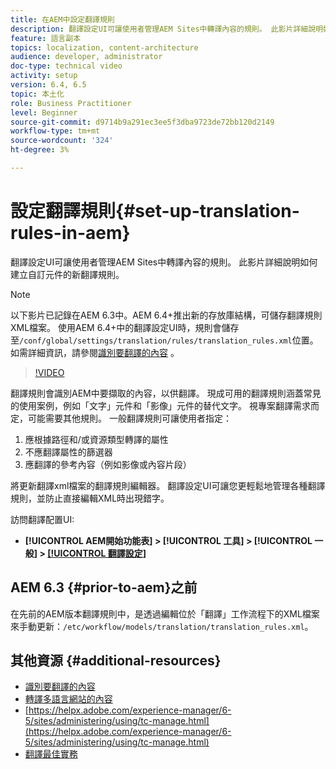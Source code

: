 ```yaml
---
title: 在AEM中設定翻譯規則
description: 翻譯設定UI可讓使用者管理AEM Sites中轉譯內容的規則。 此影片詳細說明如何建立自訂元件的新翻譯規則。
feature: 語言副本
topics: localization, content-architecture
audience: developer, administrator
doc-type: technical video
activity: setup
version: 6.4, 6.5
topic: 本土化
role: Business Practitioner
level: Beginner
source-git-commit: d9714b9a291ec3ee5f3dba9723de72bb120d2149
workflow-type: tm+mt
source-wordcount: '324'
ht-degree: 3%

---
```



# 設定翻譯規則{#set-up-translation-rules-in-aem}

翻譯設定UI可讓使用者管理AEM Sites中轉譯內容的規則。 此影片詳細說明如何建立自訂元件的新翻譯規則。

>[!NOTE]
>
> 以下影片已記錄在AEM 6.3中。AEM 6.4+推出新的存放庫結構，可儲存翻譯規則XML檔案。 使用AEM 6.4+中的翻譯設定UI時，規則會儲存至`/conf/global/settings/translation/rules/translation_rules.xml`位置。 如需詳細資訊，請參閱[識別要翻譯的內容](https://helpx.adobe.com/experience-manager/6-5/sites/administering/using/tc-rules.html) 。

>[!VIDEO](https://video.tv.adobe.com/v/18135/?quality=9&learn=on)

翻譯規則會識別AEM中要擷取的內容，以供翻譯。 現成可用的翻譯規則涵蓋常見的使用案例，例如「文字」元件和「影像」元件的替代文字。 視專案翻譯需求而定，可能需要其他規則。 一般翻譯規則可讓使用者指定：

1. 應根據路徑和/或資源類型轉譯的屬性
2. 不應翻譯屬性的篩選器
3. 應翻譯的參考內容（例如影像或內容片段）

將更新翻譯xml檔案的翻譯規則編輯器。 翻譯設定UI可讓您更輕鬆地管理各種翻譯規則，並防止直接編輯XML時出現錯字。

訪問翻譯配置UI:

* **[!UICONTROL AEM開始功能表]  >  [!UICONTROL 工具]  >  [!UICONTROL 一般]  >  [[!UICONTROL 翻譯設定]](http://localhost:4502/libs/cq/translation/translationrules/contexts.html)**

## AEM 6.3 {#prior-to-aem}之前

在先前的AEM版本翻譯規則中，是透過編輯位於「翻譯」工作流程下的XML檔案來手動更新：`/etc/workflow/models/translation/translation_rules.xml`。

## 其他資源 {#additional-resources}

* [識別要翻譯的內容](https://helpx.adobe.com/experience-manager/6-5/sites/administering/using/tc-rules.html)
* [轉譯多語言網站的內容](https://helpx.adobe.com/experience-manager/6-5/sites/administering/using/translation.html)
* [https://helpx.adobe.com/experience-manager/6-5/sites/administering/using/tc-manage.html](https://helpx.adobe.com/experience-manager/6-5/sites/administering/using/tc-manage.html)
* [翻譯最佳實務](https://helpx.adobe.com/experience-manager/6-5/sites/administering/using/tc-bp.html)
